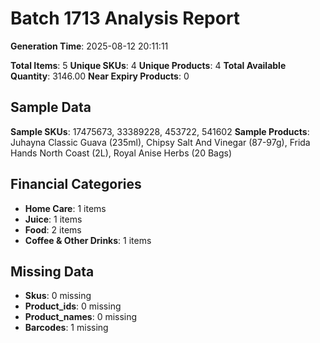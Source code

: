 # Batch 1713 Analysis Report

**Generation Time**: 2025-08-12 20:11:11

**Total Items**: 5
**Unique SKUs**: 4
**Unique Products**: 4
**Total Available Quantity**: 3146.00
**Near Expiry Products**: 0

## Sample Data
**Sample SKUs**: 17475673, 33389228, 453722, 541602
**Sample Products**: Juhayna Classic Guava (235ml), Chipsy Salt And Vinegar (87-97g), Frida Hands North Coast (2L), Royal Anise Herbs (20 Bags)

## Financial Categories
- **Home Care**: 1 items
- **Juice**: 1 items
- **Food**: 2 items
- **Coffee & Other Drinks**: 1 items

## Missing Data
- **Skus**: 0 missing
- **Product_ids**: 0 missing
- **Product_names**: 0 missing
- **Barcodes**: 1 missing
